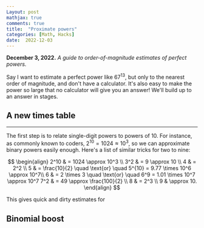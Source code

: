 ```yaml
---
Layout: post
mathjax: true
comments: true
title:  "Proximate powers"
categories: [Math, Hacks]
date:  2022-12-03
---
```


**December 3, 2022.** *A guide to order-of-magnitude estimates of
  perfect powers.*

Say I want to estimate a perfect power like $67^{13}$, but only to the
nearest order of magnitude, and don't have a calculator. It's also
easy to make the power so large that no calculator will give you an
answer! We'll build up to an answer in stages.

## A new times table
---

The first step is to relate single-digit powers to powers of $10$. For
instance, as commonly known to coders, $2^{10} = 1024 \approx 10^3$,
so we can approximate binary powers easily enough. Here's a list of
similar tricks for two to nine:

$$
\begin{align}
2^10 & = 1024 \approx 10^3 \\
3^2 & = 9 \approx 10 \\
4 & = 2^2 \\
5 & = \frac{10}{2} \quad \text{or} \quad 5^{10} = 9.77 \times 10^6 \approx 10^7\\
6 & = 2 \times 3 \quad \text{or} \quad 6^9 = 1.01 \times 10^7 \approx
10^7
7^2 & = 49 \approx \frac{100}{2} \\
8 & = 2^3 \\
9 & \approx 10.
\end{align}
$$

This gives quick and dirty estimates for

## Binomial boost
